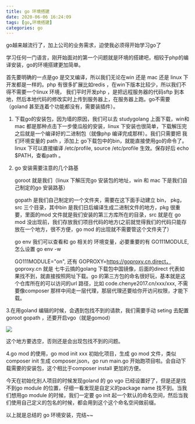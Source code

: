 ```yaml
---
title: go 环境搭建
date: 2020-06-06 16:24:09
tags: [go,环境搭建]
categories: go
---
```


go越来越流行了，加上公司的业务需求，迫使我必须得开始学习go了

<!--more-->

学习任何一门语言，刚开始面对的第一个问题就是环境的搭建吧，相较于php的编译安装，go的环境搭建更加简单。

首先要明确的一点是go 是交叉编译，所以我们无论在win 还是 mac 还是 linux 下开发都是一样的。php 有很多扩展比如redis ，在win下版本比较少，所以我们不得不需要一个linux 环境， 我们平时开发php ，是把远程服务器的代码sftp 到本地，然后本地代码的修改实时上传到服务器上，在服务器上跑。go不需要 （goland 甚至连着个功能都没有，需要装插件）。

1. 下载go的安装包，因为墙的原因，我们可以去 studygolang 上面下载，win和 mac 都是那种点击下一步傻瓜般的安装，linux 下安装也很简单，下载解压完之后就是一个编译好的二进制包（就像php 编译完成那样）。我们只需要把 我们环境变量的 path ，添加上 go下载包中的bin，就能直接使用go的命令了。linux 下可以直接编译 /etc/profile, source /etc/profile 生效。保存好后 echo  $PATH，查看path 。

2. go 安装需要注意的几个路基

   goroot  就是我们（linux 下解压完go 安装包的地址，win 和 mac 下是我们自己制定的go 安装路基）

   gopath 是我们自己制定的一个文件夹，需要在这下面手动建立 bin， pkg， src 三个目录，其中bin 是我们日后编译生成二进制文件的地方，pkg 很重要，里面的mod 文件就是我们安装的第三方库所在的目录，src 就是在 go mod 没出现前，我们存放我们项目代码的地方(之前就觉得我们的代码只能存放在一个地方，很不方便，go mod 的出现就不需要管这个文件夹了）

   go env 我们可以查看和 go 相关的 环境变量，必要重要的有  GO111MODULE, 怎么设置  go env -w 

    GO111MODULE="on",  还有 GOPROXY=https://goproxy.cn,direct， goproxy.cn 就是 七牛云搞的golang 下载包中国镜像，后面的direct 代表如果找不到，就直接按照网址下载。go 的第三方包的命名很好玩，基本就是这个仓库所在的可以访问的url 路径，比如 code.chenye2017.cn/xxx/xxx, 不需要像composer 那样中间走一层代理，那层代理还要给你开访问权限，才能下载。

3.在用goland 编辑的时候，会遇到包找不到的请款，我们需要手动 seting 去配置 goroot  gopath ，还要开启vgo（就是gomod）

![](https://cytuchuang-1256930988.cos.ap-shanghai.myqcloud.com/20200606164735.png)

这个地方要选空，否则还是会出现包找不到的问题。

4.go mod 的使用，go mod init xxx 初始化项目，生成 go mod 文件，类似composer init 生成 composer.json，go run main.go 开始跑项目啦。会自动下载需要的安装包，这个相比于composer install 更加的方便。



今天在初始化别人项目的时候发现goland 的 go vgo 已经设置好了，但是还是找不到go module 的位置，仔细一看发现是自定义的package name 找不到。当我们想用go module 的时候，我们一定要 go init 起一个默认的命名空间，然后当我们使用自己定义的包名的时候，都会用到这个这个命名空间做前缀。



以上就是总结的 go 环境安装，完结~~